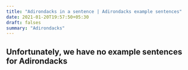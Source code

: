 ```yaml
---
title: "Adirondacks in a sentence | Adirondacks example sentences"
date: 2021-01-20T19:57:50+05:30
draft: falses
summary: "Adirondacks"
---
```

## Unfortunately, we have no example sentences for Adirondacks                 
